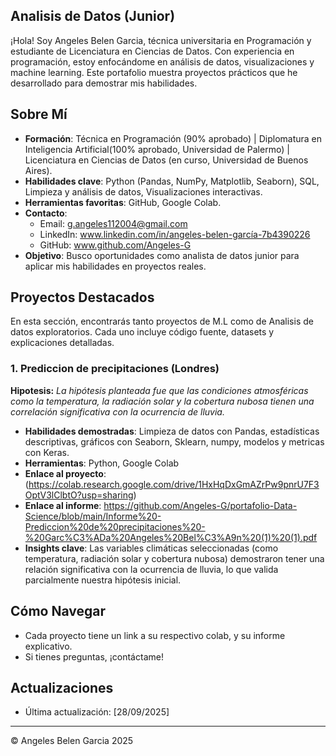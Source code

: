 
<link rel="stylesheet" href="assets/css/style.css">

## Analisis de Datos (Junior)
¡Hola! Soy Angeles Belen Garcia, técnica universitaria en Programación y estudiante de Licenciatura en Ciencias de Datos. Con experiencia en programación, estoy enfocándome en análisis de datos, visualizaciones y machine learning. Este portafolio muestra proyectos prácticos que he desarrollado para demostrar mis habilidades.

## Sobre Mí
- **Formación**: Técnica en Programación (90% aprobado) | Diplomatura en Inteligencia Artificial(100% aprobado, Universidad de Palermo) | Licenciatura en Ciencias de Datos (en curso, Universidad de Buenos Aires).
- **Habilidades clave**: Python (Pandas, NumPy, Matplotlib, Seaborn), SQL, Limpieza y análisis de datos, Visualizaciones interactivas.
- **Herramientas favoritas**: GitHub, Google Colab.
- **Contacto**: 
  - Email: g.angeles112004@gmail.com
  - LinkedIn: www.linkedin.com/in/angeles-belen-garcía-7b4390226
  - GitHub: www.github.com/Angeles-G
- **Objetivo**: Busco oportunidades como analista de datos junior para aplicar mis habilidades en proyectos reales.

## Proyectos Destacados
En esta sección, encontrarás tanto proyectos de M.L como de Analisis de datos exploratorios. Cada uno incluye código fuente, datasets y explicaciones detalladas. 

### 1. Prediccion de precipitaciones (Londres)

**Hipotesis:** *La hipótesis planteada fue que las condiciones atmosféricas como la temperatura, la radiación solar y la cobertura nubosa tienen una correlación significativa con la ocurrencia de lluvia.*
- **Habilidades demostradas**: Limpieza de datos con Pandas, estadísticas descriptivas, gráficos con Seaborn, Sklearn, numpy, modelos y metricas con Keras.
- **Herramientas**: Python, Google Colab
- **Enlace al proyecto**: (https://colab.research.google.com/drive/1HxHqDxGmAZrPw9pnrU7F3OptV3lClbtO?usp=sharing)
- **Enlace al informe**: https://github.com/Angeles-G/portafolio-Data-Science/blob/main/Informe%20-Prediccion%20de%20precipitaciones%20-%20Garc%C3%ADa%20Angeles%20Bel%C3%A9n%20(1)%20(1).pdf
- **Insights clave**: Las variables climáticas seleccionadas (como temperatura, radiación solar y cobertura nubosa) demostraron tener una relación significativa con la ocurrencia de lluvia, lo que valida parcialmente nuestra hipótesis inicial.

## Cómo Navegar
- Cada proyecto tiene un link a su respectivo colab, y su informe explicativo. 
- Si tienes preguntas, ¡contáctame!

## Actualizaciones
- Última actualización: [28/09/2025]

---
© Angeles Belen Garcia 2025
